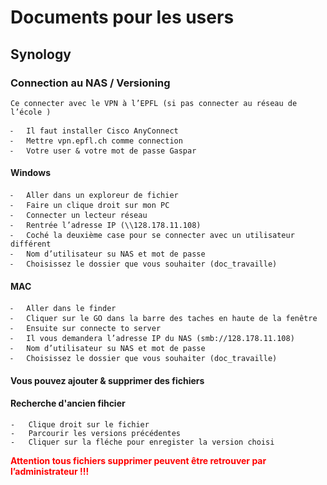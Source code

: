 # Documents pour les users
## Synology
### Connection au NAS / Versioning
    Ce connecter avec le VPN à l’EPFL (si pas connecter au réseau de l’école )

	⁃	Il faut installer Cisco AnyConnect
	⁃	Mettre vpn.epfl.ch comme connection
	⁃	Votre user & votre mot de passe Gaspar

#### Windows

	⁃	Aller dans un exploreur de fichier 
	⁃	Faire un clique droit sur mon PC 
	⁃	Connecter un lecteur réseau
	⁃	Rentrée l’adresse IP (\\128.178.11.108)
	⁃	Coché la deuxième case pour se connecter avec un utilisateur différent
	⁃	Nom d’utilisateur su NAS et mot de passe 
	⁃	Choisissez le dossier que vous souhaiter (doc_travaille) 

#### MAC

	⁃	Aller dans le finder 
	⁃	Cliquer sur le GO dans la barre des taches en haute de la fenêtre
	⁃	Ensuite sur connecte to server
	⁃	Il vous demandera l’adresse IP du NAS (smb://128.178.11.108)
	⁃	Nom d’utilisateur su NAS et mot de passe 
	⁃	Choisissez le dossier que vous souhaiter (doc_travaille) 

#### Vous pouvez ajouter & supprimer des fichiers
#### Recherche d'ancien fihcier

    -   Clique droit sur le fichier
	-   Parcourir les versions précédentes
	-   Cliquer sur la fléche pour enregister la version choisi

<span style="color:red">**Attention tous fichiers supprimer peuvent être retrouver par l’administrateur !!!**</span>